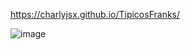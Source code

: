 https://charlyjsx.github.io/TipicosFranks/

![image](https://github.com/CharlyJSX/TipicosFranks/assets/77645310/c957bb95-1e0b-4c0c-aef2-2f685f372987)
